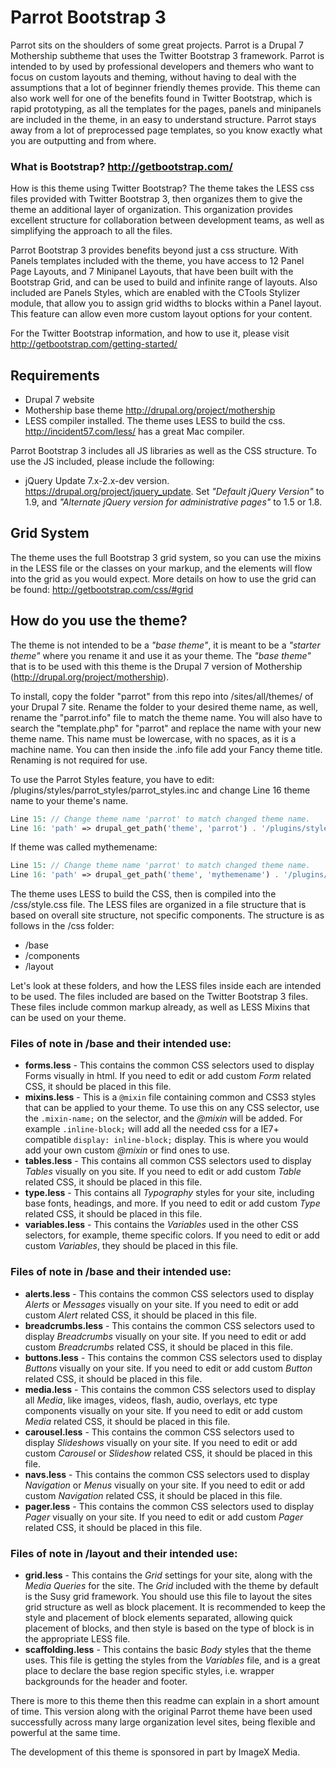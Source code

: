 Parrot Bootstrap 3
==========

Parrot sits on the shoulders of some great projects. Parrot is a Drupal 7 Mothership subtheme that uses the Twitter Bootstrap 3 framework. Parrot is intended to by used by professional developers and themers who want to focus on custom layouts and theming, without having to deal with the assumptions that a lot of beginner friendly themes provide. This theme can also work well for one of the benefits found in Twitter Bootstrap, which is rapid prototyping, as all the templates for the pages, panels and minipanels are included in the theme, in an easy to understand structure. Parrot stays away from a lot of preprocessed page templates, so you know exactly what you are outputting and from where.

### What is Bootstrap? http://getbootstrap.com/

How is this theme using Twitter Bootstrap?
The theme takes the LESS css files provided with Twitter Bootstrap 3, then organizes them to give the theme an additional layer of organization. This organization provides excellent structure for collaboration between development teams, as well as simplifying the approach to all the files.

Parrot Bootstrap 3 provides benefits beyond just a css structure. With Panels templates included with the theme, you have access to 12 Panel Page Layouts, and 7 Minipanel Layouts, that have been built with the Bootstrap Grid, and can be used to build and infinite range of layouts. Also included are Panels Styles, which are enabled with the CTools Stylizer module, that allow you to assign grid widths to blocks within a Panel layout. This feature can allow even more custom layout options for your content.

For the Twitter Bootstrap information, and how to use it, please visit http://getbootstrap.com/getting-started/



## Requirements

* Drupal 7 website
* Mothership base theme http://drupal.org/project/mothership
* LESS compiler installed. The theme uses LESS to build the css. http://incident57.com/less/ has a great Mac compiler.

Parrot Bootstrap 3 includes all JS libraries as well as the CSS structure. To use the JS included, please include the following:

* jQuery Update 7.x-2.x-dev version. https://drupal.org/project/jquery_update. Set *"Default jQuery Version"* to 1.9, and *"Alternate jQuery version for administrative pages"* to 1.5 or 1.8.


## Grid System

The theme uses the full Bootstrap 3 grid system, so you can use the mixins in the LESS file or the classes on your markup, and the elements will flow into the grid as you would expect. More details on how to use the grid can be found: http://getbootstrap.com/css/#grid

## How do you use the theme?

The theme is not intended to be a *"base theme"*, it is meant to be a *"starter theme"* where you rename it and use it as your theme. The *"base theme"* that is to be used with this theme is the Drupal 7 version of Mothership (http://drupal.org/project/mothership).

To install, copy the folder "parrot" from this repo into /sites/all/themes/ of your Drupal 7 site. Rename the folder to your desired theme name, as well, rename the "parrot.info" file to match the theme name. You will also have to search the "template.php" for "parrot" and replace the name with your new theme name. This name must be lowercase, with no spaces, as it is a machine name. You can then inside the .info file add your Fancy theme title. Renaming is not required for use.

To use the Parrot Styles feature, you have to edit: /plugins/styles/parrot_styles/parrot_styles.inc and change Line 16 theme name to your theme's name.

```php
Line 15: // Change theme name 'parrot' to match changed theme name.
Line 16: 'path' => drupal_get_path('theme', 'parrot') . '/plugins/styles/parrot_styles',
```

If theme was called mythemename:

```php
Line 15: // Change theme name 'parrot' to match changed theme name.
Line 16: 'path' => drupal_get_path('theme', 'mythemename') . '/plugins/styles/parrot_styles',
```

The theme uses LESS to build the CSS, then is compiled into the /css/style.css file. The LESS files are organized in a file structure that is based on overall site structure, not specific components. The structure is as follows in the /css folder:

* /base
* /components
* /layout

Let's look at these folders, and how the LESS files inside each are intended to be used. The files included are based on the Twitter Bootstrap 3 files. These files include common markup already, as well as LESS Mixins that can be used on your theme.


### Files of note in /base and their intended use:

* **forms.less** - This contains the common CSS selectors used to display Forms visually in html. If you need to edit or add custom *Form* related CSS, it should be placed in this file.
* **mixins.less** - This is a `@mixin` file containing common and CSS3 styles that can be applied to your theme. To use this on any CSS selector, use the `.mixin-name;` on the selector, and the *@mixin* will be added. For example `.inline-block;` will add all the needed css for a IE7+ compatible `display: inline-block;` display. This is where you would add your own custom *@mixin* or find ones to use.
* **tables.less** - This contains all common CSS selectors used to display *Tables* visually on you site. If you need to edit or add custom *Table* related CSS, it should be placed in this file.
* **type.less** - This contains all *Typography* styles for your site, including base fonts, headings, and more. If you need to edit or add custom *Type* related CSS, it should be placed in this file.
* **variables.less** - This contains the *Variables* used in the other CSS selectors, for example, theme specific colors. If you need to edit or add custom *Variables*, they should be placed in this file.


### Files of note in /base and their intended use:

* **alerts.less** - This contains the common CSS selectors used to display *Alerts* or *Messages* visually on your site. If you need to edit or add custom *Alert* related CSS, it should be placed in this file.
* **breadcrumbs.less** - This contains the common CSS selectors used to display *Breadcrumbs* visually on your site. If you need to edit or add custom *Breadcrumbs* related CSS, it should be placed in this file.
* **buttons.less** - This contains the common CSS selectors used to display *Buttons* visually on your site. If you need to edit or add custom *Button* related CSS, it should be placed in this file.
* **media.less** - This contains the common CSS selectors used to display all *Media*, like images, videos, flash, audio, overlays, etc type components visually on your site. If you need to edit or add custom *Media* related CSS, it should be placed in this file.
* **carousel.less** - This contains the common CSS selectors used to display *Slideshows* visually on your site. If you need to edit or add custom *Carousel* or *Slideshow* related CSS, it should be placed in this file.
* **navs.less** - This contains the common CSS selectors used to display *Navigation* or *Menus* visually on your site. If you need to edit or add custom *Navigation* related CSS, it should be placed in this file.
* **pager.less** - This contains the common CSS selectors used to display *Pager* visually on your site. If you need to edit or add custom *Pager* related CSS, it should be placed in this file.


### Files of note in /layout and their intended use:

* **grid.less** - This contains the *Grid* settings for your site, along with the *Media Queries* for the site. The *Grid* included with the theme by default is the Susy grid framework. You should use this file to layout the sites grid structure as well as block placement. It is recommended to keep the style and placement of block elements separated, allowing quick placement of blocks, and then style is based on the type of block is in the appropriate LESS file.
* **scaffolding.less** - This contains the basic *Body* styles that the theme uses. This file is getting the styles from the *Variables* file, and is a great place to declare the base region specific styles, i.e. wrapper backgrounds for the header and footer.

There is more to this theme then this readme can explain in a short amount of time. This version along with the original Parrot theme have been used successfully across many large organization level sites, being flexible and powerful at the same time.

The development of this theme is sponsored in part by ImageX Media.
